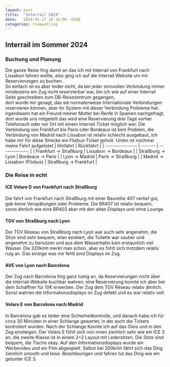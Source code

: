 ```yaml
---
layout: post
title:  "Interrail 2024"
date:   2024-05-27 16:18:00 -0100
categories: traewelling
---
```


## Interrail im Sommer 2024


### Buchung und Planung

Die ganze Reise fing damit an das ich mit Interrail von Frankfurt nach Lissabon fahren wollte, also ging ich auf die Interrail Website um mir Reservierungen zu buchen.  
So einfach ist es aber leider nicht, da bei jeder sinnvollen Verbindung immer mindestens ein Zug nicht reservierbar war, bin ich wie auf einer Interrail Seite geschreiben zum DB-Reisezentrum gegangen,  
dort wurde mir gesagt, das sie normalerweise Internationale Verbindungen reservieren können, aber ihr System mit dieser Verbindung Probleme hat. Irgendwann hat ein Freund meiner Mutter bei Renfe in Spanien nachgefragt, dort wurde uns mitgeteilt das wird eine Reservierung drei Tage vorher Telefonisch oder vor Ort mit einem Interrail Ticket möglich war. Die Verbindung von Frankfurt bis Paris oder Bordeaux ist kein Problem, die Verbindung von Madrid nach Lissabon ist relativ schlecht ausgebaut, ich habe mir für diese Strecke ein Flixbus-Ticket geholt. Unten ist nochmal meine Fahrt aufgelistet
| Hinfahrt | Rückfahrt |
| :--------------- | ------- | -------------: |
| Frankfurt -> Straßburg | Lissabon -> Bordeaux |
| Straßburg -> Lyon | Bordeaux -> Paris |
| Lyon -> Madrid | Paris -> Straßburg |
| Madrid -> Lissabon (Flixbus) | Straßburg -> Frankfurt |

### Die Reise in echt

#### ICE Velaro D von Frankfurt nach Straßburg
Die fahrt von Frankfurt nach Straßburg mit einer Baureihe 407 verlief gut, gab keine Verspätungen oder Probleme. Die BR407 ist relativ bequem, sonst ähnlich wie eine BR403 aber mit den alten Displays und ohne Lounge.

#### TGV von Straßburg nach Lyon
Der TGV Réseau von Straßburg nach Lyon war auch sehr angenehm, die Sitze sind sehr bequem, wlan existiert, die Toilette war sauber und angenehm zu benutzen und aus dem Wasserhahn kam erstaunlich viel Wasser. Die 320kmh merkt man schon, aber es fühlt sich trotzdem relativ ruig an. Das einzige was mir fehlt sind Displays im Zug.

#### AVE von Lyon nach Barcelona
Der Zug nach Barcelona fing ganz lustig an, da Reservierungen nicht über die Interrail-Website buchbar wahren, eine Reservierung konnte ich aber bei dem Schaffner für 10€ erwerben. Der Zug dem TGV Réseau relativ ähnlich. Sonst wahren die Informationsdisplays im Zug defekt und es war relativ voll.

#### Velaro E von Barcelona nach Madrid
In Barcelona gab es leider eine Sicherheitkontrolle, und danach habe ich für circa 30 Miniuten in einer Schlange gewartet, in der auch die Tickets kontroliert wurden. Nach der Schlange Konnte ich auf das Gleis und in den Zug einsteigen. Der Velaro E fühlt sich von innen ziemlich sehr wie ein ICE 3 an, die zweite Klasse ist in einem 2+2 Layout mit Ledersitzen. Die Sitze sind bequem, die Tische okay. Auf den Informationsdisplays wurde ein Werbevideo und ein Film abgespielt. Selbst bei 300kmh fährt sich das Ding ziemlich smooth und leise. Beschleunigen und fahren tut das Ding wie ein getunter ICE 3.